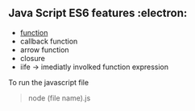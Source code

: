 ## Java Script ES6 features :electron:

* [function]()
* callback function
* arrow function
* closure
* iife -> imediatly involked function expression

To run the javascript file 
> node (file name).js

